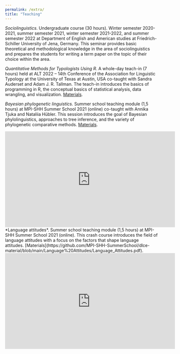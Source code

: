 ```yaml
---
permalink: /extra/
title: "Teaching"
---
```


*Sociolinguistics*. Undergraduate course (30 hours). Winter semester 2020-2021, summer semester 2021, winter semester 2021-2022, and summer semester 2022 at Department of English and American studies at Friedrich-Schiller University of Jena, Germany. This seminar provides basic theoretical and methodological knowledge in the area of sociolinguistics and prepares the students for writing a term paper on the topic of their choice within the area.

*Quantitative Methods for Typologists Using R*. A whole-day teach-in (7 hours) held at ALT 2022 – 14th Conference of the Association for Linguistic Typology at the University of Texas at Austin, USA co-taught with Sandra Auderset and Adam J. R. Tallman. The teach-in introduces the basics of programming in R, the conceptual basics of statistical analysis, data wrangling, and visualization. [Materials](https://github.com/OlenaShcherbakova/Quantitative-Methods-for-Typologists-Using-R).

*Bayesian phylogenetic linguistics.* Summer school teaching module (1,5 hours) at MPI-SHH Summer School 2021 (online) co-taught with Annika Tjuka and Nataliia Hübler. This session introduces the goal of Bayesian phylolinguistics, approaches to tree inference, and the variety of phylogenetic comparative methods. [Materials](https://github.com/MPI-SHH-SummerSchool/dlce-material/blob/main/Bayesian%20Phylogenetic%20Linguistics/slides-BayesianPhylogeneticLinguistics.pdf).

<iframe width="560" height="315" src="https://www.youtube.com/watch?v=KOZDaFM_MnY" frameborder="0" allowfullscreen></iframe>
<br>
*Language attitudes*. Summer school teaching module (1,5 hours) at MPI-SHH Summer School 2021 (online). This crash course introduces the field of language attitudes with a focus on the factors that shape language attitudes. [Materials](https://github.com/MPI-SHH-SummerSchool/dlce-material/blob/main/Language%20Attitudes/Language_Attitudes.pdf).

<iframe width="560" height="315" src="https://www.youtube.com/watch?v=R83FoSRyG6M" frameborder="0" allowfullscreen></iframe>
<br>
